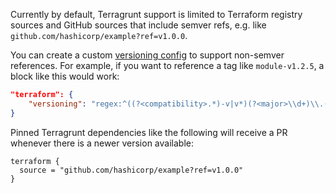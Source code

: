 Currently by default, Terragrunt support is limited to Terraform registry sources and GitHub sources that include semver refs, e.g. like `github.com/hashicorp/example?ref=v1.0.0`.

You can create a custom [versioning config](../../../docs/usage/configuration-options.md#versioning) to support non-semver references.
For example, if you want to reference a tag like `module-v1.2.5`, a block like this would work:

```json
"terraform": {
	"versioning": "regex:^((?<compatibility>.*)-v|v*)(?<major>\\d+)\\.(?<minor>\\d+)\\.(?<patch>\\d+)$"
}
```

Pinned Terragrunt dependencies like the following will receive a PR whenever there is a newer version available:

```hcl
terraform {
  source = "github.com/hashicorp/example?ref=v1.0.0"
}
```

